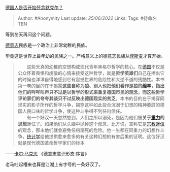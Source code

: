 [德国人是否开始怀念默克尔？](https://www.zhihu.com/question/526393834/answer/2535285151)

> Author: #Anonymity 
Last update: *25/06/2022* 
Links: 
Tags: #待命名TBN 

等到冬天再问这个问题。

[德意志](https://www.zhihu.com/search?q=%E5%BE%B7%E6%84%8F%E5%BF%97&search_source=Entity&hybrid_search_source=Entity&hybrid_search_extra=%7B%22sourceType%22%3A%22answer%22%2C%22sourceId%22%3A2535285151%7D)民族是一个政治上非常幼稚的民族。

毕竟这是世界上最年幼的民族之一。严格意义上的德意志民族从[俾斯麦](https://www.zhihu.com/search?q=%E4%BF%BE%E6%96%AF%E9%BA%A6&search_source=Entity&hybrid_search_source=Entity&hybrid_search_extra=%7B%22sourceType%22%3A%22answer%22%2C%22sourceId%22%3A2535285151%7D)才算开始。

> 　　这些天真的幼稚的空想构成现代青年黑格尔哲学的核心。在[德国](https://www.zhihu.com/search?q=%E5%BE%B7%E5%9B%BD&search_source=Entity&hybrid_search_source=Entity&hybrid_search_extra=%7B%22sourceType%22%3A%22answer%22%2C%22sourceId%22%3A2535285151%7D)不仅是公众怀着畏惧和虔敬的心情来接受这种哲学，就是**哲学英雄们**自己在捧出它的时候也洋洋自得地感到它有震撼世界的危险性和大逆不道的残酷性。本书第一卷的目的在于揭露**这些自称为狼、别人也把他们看作是狼的[绵羊](https://www.zhihu.com/search?q=%E7%BB%B5%E7%BE%8A&search_source=Entity&hybrid_search_source=Entity&hybrid_search_extra=%7B%22sourceType%22%3A%22answer%22%2C%22sourceId%22%3A2535285151%7D)，指出他们的咩咩叫声只不过是以哲学的形式来重复德国市民的观念，而这些哲学评论家们的夸夸其谈只不过反映出德国现实的贫乏**。本书的目的在于揭穿同现实的影子所作的哲学斗争，揭穿这种如此投合沉溺于幻想的精神萎靡的德国人民口味的哲学斗争，使这种斗争得不到任何信任。  
> 　　有一个好汉一天忽然想到，人们之所以溺死，是因为他们被**关于[重力](https://www.zhihu.com/search?q=%E9%87%8D%E5%8A%9B&search_source=Entity&hybrid_search_source=Entity&hybrid_search_extra=%7B%22sourceType%22%3A%22answer%22%2C%22sourceId%22%3A2535285151%7D)的思想**迷住了。如果他们从头脑中抛掉这个观念，比方说，宣称它是[宗教迷信](https://www.zhihu.com/search?q=%E5%AE%97%E6%95%99%E8%BF%B7%E4%BF%A1&search_source=Entity&hybrid_search_source=Entity&hybrid_search_extra=%7B%22sourceType%22%3A%22answer%22%2C%22sourceId%22%3A2535285151%7D)的观念，那末他们就会避免任何溺死的危险。他一生都在同重力的幻想作斗争，[统计学](https://www.zhihu.com/search?q=%E7%BB%9F%E8%AE%A1%E5%AD%A6&search_source=Entity&hybrid_search_source=Entity&hybrid_search_extra=%7B%22sourceType%22%3A%22answer%22%2C%22sourceId%22%3A2535285151%7D)给他提供愈来愈多的有关这种幻想的有害后果的证明。这位好汉就是现代德国革命哲学家们的标本

——[卡尔·马克思](https://www.zhihu.com/search?q=%E5%8D%A1%E5%B0%94%C2%B7%E9%A9%AC%E5%85%8B%E6%80%9D&search_source=Entity&hybrid_search_source=Entity&hybrid_search_extra=%7B%22sourceType%22%3A%22answer%22%2C%22sourceId%22%3A2535285151%7D) 《德意志意识形态·序言》

  

老马吐起槽来也算是江湖上有字号的一条好汉了。

